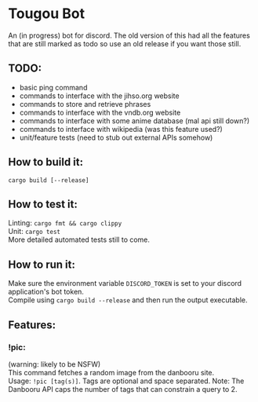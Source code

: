 # Tougou Bot

An (in progress) bot for discord. The old version of this had all the features that are still marked as todo so use an old release if you want those still.

## TODO:
 - basic ping command
 - commands to interface with the jihso.org website
 - commands to store and retrieve phrases
 - commands to interface with the vndb.org website
 - commands to interface with some anime database (mal api still down?)
 - commands to interface with wikipedia (was this feature used?)
 - unit/feature tests (need to stub out external APIs somehow)

## How to build it: 
`cargo build [--release]`

## How to test it:
Linting: `cargo fmt && cargo clippy`  
Unit: `cargo test`  
More detailed automated tests still to come.

## How to run it:
Make sure the environment variable `DISCORD_TOKEN` is set to your discord application's bot token.  
Compile using `cargo build --release` and then run the output executable.

## Features:  
### !pic: 
(warning: likely to be NSFW)  
This command fetches a random image from the danbooru site.   
Usage: `!pic [tag(s)]`. Tags are optional and space separated. Note: The Danbooru API caps the number of tags that can constrain a query to 2.
